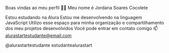 Boas vindas ao meu perfil 💙💙
Meu nome é Jordana Soares Cocolete

Estou estudando na Alura
Estou me desenvolvendo na linguagem JavaScript
Utilizo esse espaço para minha organização e compartilhamento dos meu projetos desenvolvidos
Você pode entrar em contato comigo 📫
alurastartestudante@email.com

@alurastartestudante estudantealurastart
